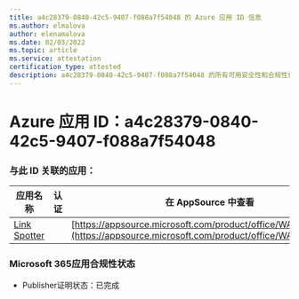 ```yaml
---
title: a4c28379-0840-42c5-9407-f088a7f54048 的 Azure 应用 ID 信息
ms.author: elmalova
author: elenamalova
ms.date: 02/03/2022
ms.topic: article
ms.service: attestation
certification_type: attested
description: a4c28379-0840-42c5-9407-f088a7f54048 的所有可用安全性和合规性信息。
---
```

# <a name="azure-app-id-a4c28379-0840-42c5-9407-f088a7f54048"></a>Azure 应用 ID：a4c28379-0840-42c5-9407-f088a7f54048


### <a name="apps-associated-with-this-id"></a>与此 ID 关联的应用：
| **应用名称** | **认证** | **在 AppSource 中查看** |
|--------------|---------------|-----------------------|
| [Link Spotter](https://docs.microsoft.com/microsoft-365-app-certification/forward/WA200003092) |  | [https://appsource.microsoft.com/product/office/WA200003092](https://appsource.microsoft.com/product/office/WA200003092) |

### <a name="microsoft-365-app-compliance-status"></a>Microsoft 365应用合规性状态
- Publisher证明状态：已完成
